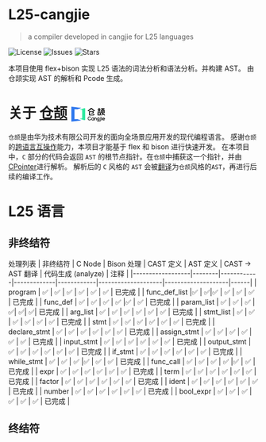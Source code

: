 # L25-cangjie

> a compiler developed in cangjie for L25 languages

![License](https://img.shields.io/github/license/lky1433223/L25-cangjie)
![Issues](https://img.shields.io/github/issues/lky1433223/L25-cangjie)
![Stars](https://img.shields.io/github/stars/lky1433223/L25-cangjie)

本项目使用 flex+bison 实现 L25 语法的词法分析和语法分析。并构建 AST。
由仓颉实现 AST 的解析和 Pcode 生成。

# 关于 [仓颉](https://cangjie-lang.cn/) <img src="images/cangjie.png" alt="仓颉"  height="30" style="vertical-align: middle; display: inline-block; margin: 0 2px;" />

`仓颉`是由华为技术有限公司开发的面向全场景应用开发的现代编程语言。
感谢`仓颉`的[跨语言互操作](https://cangjie-lang.cn/docs?url=%2F0.53.18%2Fuser_manual%2Fsource_zh_cn%2FFFI%2Fcangjie-c.html)能力，本项目才能基于 flex 和 bison 进行快速开发。
在本项目中，`C` 部分的代码会返回 `AST` 的根节点指针。在`仓颉`中捕获这一个指针，并由[CPointer<T>](https://docs.cangjie-lang.cn/docs/0.53.18/libs/std/core/core_package_api/core_package_intrinsics.html#cpointert)进行解析。
解析后的 `C` 风格的 `AST` 会被[翻译](src/translate.cj)为`仓颉`风格的`AST`，再进行后续的编译工作。

# L25 语言

## 非终结符

处理列表
| 非终结符 | C Node | Bison 处理 | CAST 定义 | AST 定义 | CAST → AST 翻译 | 代码生成 (analyze) | 注释 |
|------------------|--------|------------|-------------|------------|--------------------|--------------------|------|
| program | ✅ | ✅ | ✅ | ✅ | ✅ | ✅ | 已完成 |
| func_def_list |✅ | ✅|✅ | ✅ | ✅ | ✅ | 已完成 |
| func_def | ✅ | ✅ | ✅ | ✅ |✅ | ✅ | 已完成 |
| param_list | ✅ | ✅ | ✅ | ✅| ✅| ✅| 已完成 |
| arg_list | ✅ | ✅ | ✅ | ✅ | ✅ | ✅ | 已完成  |
| stmt_list | ✅ | ✅ | ✅ | ✅ | ✅ | ✅ | 已完成 |
| stmt |  ✅  | ✅ | ✅ | ✅ | ✅ | ✅ | 已完成 |
| declare_stmt | ✅ | ✅ | ✅ | ✅ | ✅ | ✅ | 已完成 |
| assign_stmt | ✅ | ✅ | ✅ | ✅ | ✅ | ✅ | 已完成 |
| input_stmt | ✅ | ✅ | ✅ | ✅ | ✅ | ✅ | 已完成 |
| output_stmt | ✅ | ✅ | ✅ | ✅ | ✅ | ✅ | 已完成 |
| if_stmt | ✅ | ✅ | ✅ | ✅ | ✅ | ✅ | 已完成 |
| while_stmt | ✅ | ✅ | ✅ |✅ | ✅ | ✅ | 已完成 |
| func_call | ✅ | ✅ | ✅ | ✅ |✅ | ✅ | 已完成 |
| expr | ✅ | ✅  | ✅  | ✅  | ✅  | ✅  | 已完成 |
| term | ✅ | ✅  | ✅  | ✅  | ✅  | ✅  | 已完成 |
| factor | ✅ | ✅  | ✅  | ✅  | ✅  | ✅  | 已完成 |
| ident | ✅ | ✅ | ✅ | ✅ | ✅ | ✅ | 已完成 |
| number | ✅ | ✅ | ✅ | ✅ | ✅ | ✅ | 已完成 |
| bool_expr | ✅ | ✅ | ✅ | ✅ | ✅ | ✅ | 已完成 |


## 终结符
